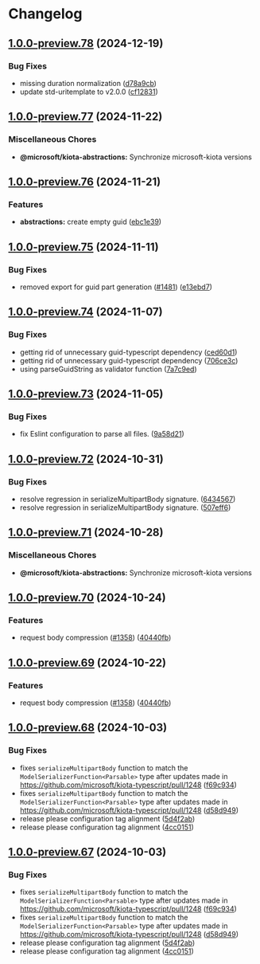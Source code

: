 # Changelog

## [1.0.0-preview.78](https://github.com/microsoft/kiota-typescript/compare/@microsoft/kiota-abstractions@1.0.0-preview.77...@microsoft/kiota-abstractions@1.0.0-preview.78) (2024-12-19)


### Bug Fixes

* missing duration normalization ([d78a9cb](https://github.com/microsoft/kiota-typescript/commit/d78a9cb8602b07e96e430350ab4e84ec40681fe3))
* update std-uritemplate to v2.0.0 ([cf12831](https://github.com/microsoft/kiota-typescript/commit/cf128314d044b995cb5707570b73c552119722b2))

## [1.0.0-preview.77](https://github.com/microsoft/kiota-typescript/compare/@microsoft/kiota-abstractions@1.0.0-preview.76...@microsoft/kiota-abstractions@1.0.0-preview.77) (2024-11-22)


### Miscellaneous Chores

* **@microsoft/kiota-abstractions:** Synchronize microsoft-kiota versions

## [1.0.0-preview.76](https://github.com/microsoft/kiota-typescript/compare/@microsoft/kiota-abstractions@1.0.0-preview.75...@microsoft/kiota-abstractions@1.0.0-preview.76) (2024-11-21)


### Features

* **abstractions:** create empty guid ([ebc1e39](https://github.com/microsoft/kiota-typescript/commit/ebc1e3999d2e9ff98a540c1b62dd314cf530bd9d))

## [1.0.0-preview.75](https://github.com/microsoft/kiota-typescript/compare/@microsoft/kiota-abstractions@1.0.0-preview.74...@microsoft/kiota-abstractions@1.0.0-preview.75) (2024-11-11)


### Bug Fixes

* removed export for guid part generation ([#1481](https://github.com/microsoft/kiota-typescript/issues/1481)) ([e13ebd7](https://github.com/microsoft/kiota-typescript/commit/e13ebd7d1650ac4bc13f4bf94fb23f10ae791e83))

## [1.0.0-preview.74](https://github.com/microsoft/kiota-typescript/compare/@microsoft/kiota-abstractions@1.0.0-preview.73...@microsoft/kiota-abstractions@1.0.0-preview.74) (2024-11-07)


### Bug Fixes

* getting rid of unnecessary guid-typescript dependency ([ced60d1](https://github.com/microsoft/kiota-typescript/commit/ced60d1450d7fb8f774f02ffd2c24b44aa2f391a))
* getting rid of unnecessary guid-typescript dependency ([706ce3c](https://github.com/microsoft/kiota-typescript/commit/706ce3caf2b617a1ae6e419e1b3b3c8a70ad5368))
* using parseGuidString as validator function ([7a7c9ed](https://github.com/microsoft/kiota-typescript/commit/7a7c9edce621e26287592529b10bc495a91cc386))

## [1.0.0-preview.73](https://github.com/microsoft/kiota-typescript/compare/@microsoft/kiota-abstractions@1.0.0-preview.72...@microsoft/kiota-abstractions@1.0.0-preview.73) (2024-11-05)


### Bug Fixes

* fix Eslint configuration to parse all files. ([9a58d21](https://github.com/microsoft/kiota-typescript/commit/9a58d21e783830af6b54ae1d40e1cf6ee6dd5a1d))

## [1.0.0-preview.72](https://github.com/microsoft/kiota-typescript/compare/@microsoft/kiota-abstractions@1.0.0-preview.71...@microsoft/kiota-abstractions@1.0.0-preview.72) (2024-10-31)


### Bug Fixes

* resolve regression in serializeMultipartBody signature. ([6434567](https://github.com/microsoft/kiota-typescript/commit/64345679775a523869f015db7e305567877b98dc))
* resolve regression in serializeMultipartBody signature. ([507eff6](https://github.com/microsoft/kiota-typescript/commit/507eff696b0762d880438d2029baeca005263411))

## [1.0.0-preview.71](https://github.com/microsoft/kiota-typescript/compare/@microsoft/kiota-abstractions@1.0.0-preview.70...@microsoft/kiota-abstractions@1.0.0-preview.71) (2024-10-28)


### Miscellaneous Chores

* **@microsoft/kiota-abstractions:** Synchronize microsoft-kiota versions

## [1.0.0-preview.70](https://github.com/microsoft/kiota-typescript/compare/@microsoft/kiota-abstractions@1.0.0-preview.69...@microsoft/kiota-abstractions@1.0.0-preview.70) (2024-10-24)


### Features

* request body compression ([#1358](https://github.com/microsoft/kiota-typescript/issues/1358)) ([40440fb](https://github.com/microsoft/kiota-typescript/commit/40440fbd89edb2f59046c3bd38b5d1f0c80b40ae))

## [1.0.0-preview.69](https://github.com/microsoft/kiota-typescript/compare/@microsoft/kiota-abstractions@1.0.0-preview.68...@microsoft/kiota-abstractions@1.0.0-preview.69) (2024-10-22)


### Features

* request body compression ([#1358](https://github.com/microsoft/kiota-typescript/issues/1358)) ([40440fb](https://github.com/microsoft/kiota-typescript/commit/40440fbd89edb2f59046c3bd38b5d1f0c80b40ae))

## [1.0.0-preview.68](https://github.com/microsoft/kiota-typescript/compare/@microsoft/kiota-abstractions@1.0.0-preview.67...@microsoft/kiota-abstractions@1.0.0-preview.68) (2024-10-03)


### Bug Fixes

* fixes `serializeMultipartBody` function to match the `ModelSerializerFunction<Parsable>` type after updates made in https://github.com/microsoft/kiota-typescript/pull/1248 ([f69c934](https://github.com/microsoft/kiota-typescript/commit/f69c934c229f7742265938da7457aaea7eb4c896))
* fixes `serializeMultipartBody` function to match the `ModelSerializerFunction<Parsable>` type after updates made in https://github.com/microsoft/kiota-typescript/pull/1248 ([d58d949](https://github.com/microsoft/kiota-typescript/commit/d58d949ccd7b92cfcee0ce190bbf0678e0a5321e))
* release please configuration tag alignment ([5d4f2ab](https://github.com/microsoft/kiota-typescript/commit/5d4f2ab4ca8fa8bb64969ad4ac564f95ac78ace9))
* release please configuration tag alignment ([4cc0151](https://github.com/microsoft/kiota-typescript/commit/4cc01512235d6d06b9d668216f8cc608deb2d94b))

## [1.0.0-preview.67](https://github.com/microsoft/kiota-typescript/compare/@microsoft/kiota-abstractions@1.0.0-preview.66...@microsoft/kiota-abstractions@1.0.0-preview.67) (2024-10-03)


### Bug Fixes

* fixes `serializeMultipartBody` function to match the `ModelSerializerFunction<Parsable>` type after updates made in https://github.com/microsoft/kiota-typescript/pull/1248 ([f69c934](https://github.com/microsoft/kiota-typescript/commit/f69c934c229f7742265938da7457aaea7eb4c896))
* fixes `serializeMultipartBody` function to match the `ModelSerializerFunction<Parsable>` type after updates made in https://github.com/microsoft/kiota-typescript/pull/1248 ([d58d949](https://github.com/microsoft/kiota-typescript/commit/d58d949ccd7b92cfcee0ce190bbf0678e0a5321e))
* release please configuration tag alignment ([5d4f2ab](https://github.com/microsoft/kiota-typescript/commit/5d4f2ab4ca8fa8bb64969ad4ac564f95ac78ace9))
* release please configuration tag alignment ([4cc0151](https://github.com/microsoft/kiota-typescript/commit/4cc01512235d6d06b9d668216f8cc608deb2d94b))
